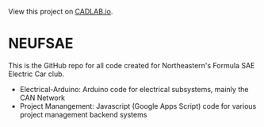 View this project on [CADLAB.io](https://cadlab.io/project/23021). 

# NEUFSAE
This is the GitHub repo for all code created for Northeastern's Formula SAE Electric Car club.

- Electrical-Arduino: Arduino code for electrical subsystems, mainly the CAN Network
- Project Manangement: Javascript (Google Apps Script) code for various project management backend systems
